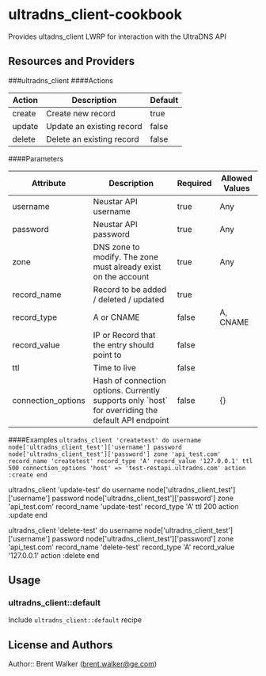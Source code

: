 # ultradns_client-cookbook

Provides ultadns_client LWRP for interaction with the UltraDNS API

## Resources and Providers
###ultradns_client
####Actions
<table>
  <thead>
    <tr>
      <th>Action</th>
      <th>Description</th>
      <th>Default</th>
    </tr>
  </thead>
  <tr>
    <td>create</td>
    <td>Create new record</td>
    <td>true</td>
  </tr>
  <tr>
    <td>update</td>
    <td>Update an existing record</td>
    <td>false</td>
  </tr>
  <tr>
    <td>delete</td>
    <td>Delete an existing record</td>
    <td>false</td>
  </tr>
</table>

####Parameters
<table>
  <thead>
    <tr>
      <th>Attribute</th>
      <th>Description</th>
      <th>Required</th>
      <th>Allowed Values</th>
    </tr>
  </thead>
  <tr>
    <td>username</td>
    <td>Neustar API username</td>
    <td>true</td>
    <td>Any</td>
  </tr>
  <tr>
    <td>password</td>
    <td>Neustar API password</td>
    <td>true</td>
    <td>Any</td>
  </tr>
  <tr>
    <td>zone</td>
    <td>DNS zone to modify. The zone must already exist on the account</td>
    <td>true</td>
    <td>Any</td>
  </tr>
  <tr>
    <td>record_name</td>
    <td>Record to be added / deleted / updated</td>
    <td>true</td>
    <td></td>
  </tr>
  <tr>
    <td>record_type</td>
    <td>A or CNAME</td>
    <td>false</td>
    <td>A, CNAME</td>
  </tr>
  <tr>
    <td>record_value</td>
    <td>IP or Record that the entry should point to</td>
    <td>false</td>
    <td></td>
  </tr>
  <tr>
    <td>ttl</td>
    <td>Time to live</td>
    <td>false</td>
    <td></td>
  </tr>
  <tr>
    <td>connection_options</td>
    <td>
      Hash of connection options. Currently supports only `host` for overriding the default API endpoint
    </td>
    <td>false</td>
    <td>{}</td>
  </tr>
</table>

####Examples
  `ultradns_client 'createtest' do
    username node['ultradns_client_test']['username']
    password node['ultradns_client_test']['password']
    zone 'api_test.com'
    record_name 'createtest'
    record_type 'A'
    record_value '127.0.0.1'
    ttl 500
    connection_options 'host' => 'test-restapi.ultradns.com'
    action :create
  end`

  ultradns_client 'update-test' do
   username node['ultradns_client_test']['username']
   password node['ultradns_client_test']['password']
   zone 'api_test.com'
   record_name 'update-test'
   record_type 'A'
   ttl 200
   action :update
  end

  ultradns_client 'delete-test' do
    username node['ultradns_client_test']['username']
    password node['ultradns_client_test']['password']
    zone 'api_test.com'
    record_name 'delete-test'
    record_type 'A'
    record_value '127.0.0.1'
    action :delete
  end

## Usage

### ultradns_client::default

Include `ultradns_client::default` recipe

###

## License and Authors

Author:: Brent Walker (<brent.walker@ge.com>)
